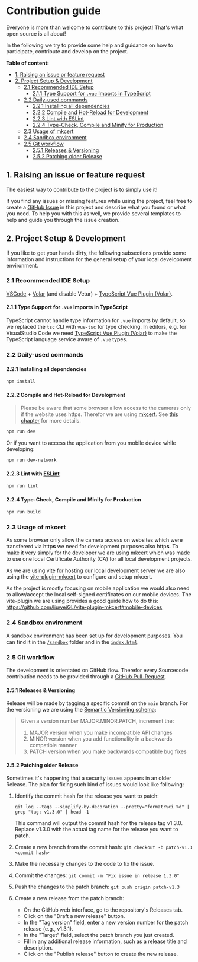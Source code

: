 # Contribution guide

Everyone is more than welcome to contribute to this project! That's what open source is all about!

In the following we try to provide some help and guidance on how to participate, contribute and develop on the project.

**Table of content:**

- [1. Raising an issue or feature request](#1-raising-an-issue-or-feature-request)
- [2. Project Setup \& Development](#2-project-setup--development)
  - [2.1 Recommended IDE Setup](#21-recommended-ide-setup)
    - [2.1.1 Type Support for `.vue` Imports in TypeScript](#211-type-support-for-vue-imports-in-typescript)
  - [2.2 Daily-used commands](#22-daily-used-commands)
    - [2.2.1 Installing all dependencies](#221-installing-all-dependencies)
    - [2.2.2 Compile and Hot-Reload for Development](#222-compile-and-hot-reload-for-development)
    - [2.2.3 Lint with ESLint](#223-lint-with-eslint)
    - [2.2.4 Type-Check, Compile and Minify for Production](#224-type-check-compile-and-minify-for-production)
  - [2.3 Usage of mkcert](#23-usage-of-mkcert)
  - [2.4 Sandbox environment](#24-sandbox-environment)
  - [2.5 Git workflow](#25-git-workflow)
    - [2.5.1 Releases \& Versioning](#251-releases--versioning)
    - [2.5.2 Patching older Release](#252-patching-older-release)

## 1. Raising an issue or feature request

The easiest way to contribute to the project is to simply use it!

If you find any issues or missing features while using the project, feel free to create a [GitHub Issue](https://github.com/florianrusch/vue3-quagga2/issues) in this project and describe what you found or what you need. To help you with this as well, we provide several templates to help and guide you through the issue creation.

## 2. Project Setup & Development

If you like to get your hands dirty, the following subsections provide some information and instructions for the general setup of your local development environment.

### 2.1 Recommended IDE Setup

[VSCode](https://code.visualstudio.com/) + [Volar](https://marketplace.visualstudio.com/items?itemName=Vue.volar) (and disable Vetur) + [TypeScript Vue Plugin (Volar)](https://marketplace.visualstudio.com/items?itemName=Vue.vscode-typescript-vue-plugin).

#### 2.1.1 Type Support for `.vue` Imports in TypeScript

TypeScript cannot handle type information for `.vue` imports by default, so we replaced the `tsc` CLI with `vue-tsc` for type checking. In editors, e.g. for VisualStudio Code we need [TypeScript Vue Plugin (Volar)](https://marketplace.visualstudio.com/items?itemName=Vue.vscode-typescript-vue-plugin) to make the TypeScript language service aware of `.vue` types.

### 2.2 Daily-used commands

#### 2.2.1 Installing all dependencies

```sh
npm install
```

#### 2.2.2 Compile and Hot-Reload for Development

> Please be aware that some browser allow access to the cameras only if the website uses http**s**.
> Therefor we are using [mkcert](https://github.com/FiloSottile/mkcert). See [this chapter](#23-usage-of-mkcert) for more details.

```sh
npm run dev
```

Or if you want to access the application from you mobile device while developing:

```sh
npm run dev-network
```

#### 2.2.3 Lint with [ESLint](https://eslint.org/)

```sh
npm run lint
```

#### 2.2.4 Type-Check, Compile and Minify for Production

```sh
npm run build
```

### 2.3 Usage of mkcert

As some browser only allow the camera access on websites which were transfererd via http**s** we need for development purposes also http**s**. To make it very simply for the developer we are using [mkcert](https://github.com/FiloSottile/mkcert) which was made to use one local Certificate Authority (CA) for all local development projects.

As we are using vite for hosting our local development server we are also using the [vite-plugin-mkcert](https://github.com/liuweiGL/vite-plugin-mkcert) to configure and setup mkcert.

As the project is mostly focusing on mobile application we would also need to allow/accept the local self-signed certificates on our mobile devices. The vite-plugin we are using provides a good guide how to do this: <https://github.com/liuweiGL/vite-plugin-mkcert#mobile-devices>

### 2.4 Sandbox environment

A sandbox environment has been set up for development purposes. You can find it in the [`/sandbox`](./sandbox/) folder and in the [`index.html`](./index.html).

### 2.5 Git workflow

The development is orientated on GitHub flow. Therefor every Sourcecode contribution needs to be provided through a [GitHub Pull-Request](https://github.com/florianrusch/vue3-quagga2/pulls).

#### 2.5.1 Releases & Versioning

Release will be made by tagging a specific commit on the `main` branch. For the versioning we are using the [Semantic Versioning schema](https://semver.org/):

> Given a version number MAJOR.MINOR.PATCH, increment the:
>
> 1. MAJOR version when you make incompatible API changes
> 2. MINOR version when you add functionality in a backwards compatible manner
> 3. PATCH version when you make backwards compatible bug fixes

#### 2.5.2 Patching older Release

Sometimes it's happening that a security issues appears in an older Release. The plan for fixing such kind of issues would look like following:

1. Identify the commit hash for the release you want to patch:

   ```shell
   git log --tags --simplify-by-decoration --pretty="format:%ci %d" | grep "tag: v1.3.0" | head -1
   ```

   This command will output the commit hash for the release tag v1.3.0. Replace v1.3.0 with the actual tag name for the release you want to patch.

2. Create a new branch from the commit hash: `git checkout -b patch-v1.3 <commit hash>`
3. Make the necessary changes to the code to fix the issue.
4. Commit the changes: `git commit -m "Fix issue in release 1.3.0"`
5. Push the changes to the patch branch: `git push origin patch-v1.3`
6. Create a new release from the patch branch:
   - On the GitHub web interface, go to the repository's Releases tab.
   - Click on the "Draft a new release" button.
   - In the "Tag version" field, enter a new version number for the patch release (e.g., v1.3.1).
   - In the "Target" field, select the patch branch you just created.
   - Fill in any additional release information, such as a release title and description.
   - Click on the "Publish release" button to create the new release.
